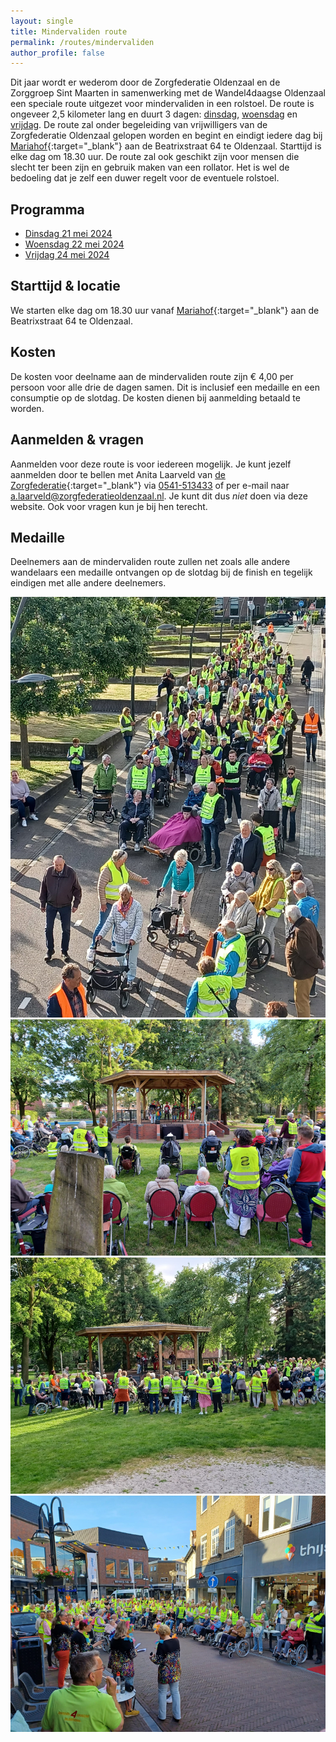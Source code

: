 ```yaml
---
layout: single
title: Mindervaliden route
permalink: /routes/mindervaliden
author_profile: false
---
```


Dit jaar wordt er wederom door de Zorgfederatie Oldenzaal en de Zorggroep Sint Maarten in samenwerking met de Wandel4daagse Oldenzaal een speciale route uitgezet voor mindervaliden in een rolstoel. De route is ongeveer 2,5 kilometer lang en duurt 3 dagen: [dinsdag](/routes/mindervaliden/dinsdag), [woensdag](/routes/mindervaliden/woensdag) en [vrijdag](/routes/mindervaliden/vrijdag). De route zal onder begeleiding van vrijwilligers van de Zorgfederatie Oldenzaal gelopen worden en begint en eindigt iedere dag bij [Mariahof](https://goo.gl/maps/nSTkzPjKzGCDorGQ7){:target="_blank"} aan de Beatrixstraat 64 te Oldenzaal. Starttijd is elke dag om 18.30 uur. De route zal ook geschikt zijn voor mensen die slecht ter been zijn en gebruik maken van een rollator. Het is wel de bedoeling dat je zelf een duwer regelt voor de eventuele rolstoel.  

## Programma
- [Dinsdag 21 mei 2024](/routes/mindervaliden/dinsdag)
- [Woensdag 22 mei 2024](/routes/mindervaliden/woensdag)
- [Vrijdag 24 mei 2024](/routes/mindervaliden/vrijdag)

## Starttijd & locatie
We starten elke dag om 18.30 uur vanaf [Mariahof](https://goo.gl/maps/nSTkzPjKzGCDorGQ7){:target="_blank"} aan de Beatrixstraat 64 te Oldenzaal.

## Kosten
De kosten voor deelname aan de mindervaliden route zijn € 4,00 per persoon voor alle drie de dagen samen. Dit is inclusief een medaille en een consumptie op de slotdag. De kosten dienen bij aanmelding betaald te worden.  

## Aanmelden & vragen
Aanmelden voor deze route is voor iedereen mogelijk. Je kunt jezelf aanmelden door te bellen met Anita Laarveld van [de Zorgfederatie](https://www.zorgfederatieoldenzaal.nl/portal-over-het-bedrijf/contact){:target="_blank"} via [0541-513433](tel:+31541513433) of per e-mail naar [a.laarveld@zorgfederatieoldenzaal.nl](mailto:a.laarveld@zorgfederatieoldenzaal.nl?subject=Aanmelden%20Mindervaliden3Daagse). Je kunt dit dus _niet_ doen via deze website. Ook voor vragen kun je bij hen terecht.  

## Medaille
Deelnemers aan de mindervaliden route zullen net zoals alle andere wandelaars een medaille ontvangen op de slotdag bij de finish en tegelijk eindigen met alle andere deelnemers.  

![Sfeerimpressie mindervaliden3daagse - Foto 1](/assets/images/mindervalidensfeerimpressie1.jpg)  
![Sfeerimpressie mindervaliden3daagse - Foto 2](/assets/images/mindervalidensfeerimpressie2.jpg)  
![Sfeerimpressie mindervaliden3daagse - Foto 3](/assets/images/mindervalidensfeerimpressie3.jpg)  
![Sfeerimpressie mindervaliden3daagse - Foto 4](/assets/images/mindervalidensfeerimpressie4.jpg)  